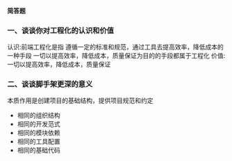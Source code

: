 
#### 简答题

### 一、谈谈你对工程化的认识和价值
认识:前端工程化是指
遵循一定的标准和规范，通过工具去提高效率，降低成本的一种手段
一切以提高效率，降低成本，质量保证为目的的手段都属于工程化
价值: 一切以提高效率，降低成本，质量保证


### 二、谈谈脚手架更深的意义
本质作用是创建项目的基础结构，提供项目规范和约定
- 相同的组织结构
- 相同的开发范式
- 相同的模块依赖
- 相同的工具配置
- 相同的基础代码